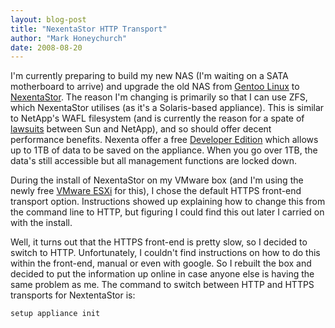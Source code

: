 ```yaml
---
layout: blog-post
title: "NexentaStor HTTP Transport"
author: "Mark Honeychurch"
date: 2008-08-20
---
```


I'm currently preparing to build my new NAS (I'm waiting on a SATA motherboard to arrive) and upgrade the old NAS from [Gentoo Linux](http://www.gentoo.org/) to [NexentaStor](http://www.nexenta.com/corp/). The reason I'm changing is primarily so that I can use ZFS, which NexentaStor utilises (as it's a Solaris-based appliance). This is similar to NetApp's WAFL filesystem (and is currently the reason for a spate of [lawsuits](http://www.sun.com/lawsuit/zfs/) between Sun and NetApp), and so should offer decent performance benefits. Nexenta offer a free [Developer Edition](http://www.nexenta.com/corp/index.php?option=com_content&amp;task=view&amp;id=18&amp;Itemid=75) which allows up to 1TB of data to be saved on the appliance. When you go over 1TB, the data's still accessible but all management functions are locked down.

During the install of NexentaStor on my VMware box (and I'm using the newly free [VMware ESXi](http://www.vmware.com/products/esxi/) for this), I chose the default HTTPS front-end transport option. Instructions showed up explaining how to change this from the command line to HTTP, but figuring I could find this out later I carried on with the install.

Well, it turns out that the HTTPS front-end is pretty slow, so I decided to switch to HTTP. Unfortunately, I couldn't find instructions on how to do this within the front-end, manual or even with google. So I rebuilt the box and decided to put the information up online in case anyone else is having the same problem as me. The command to switch between HTTP and HTTPS transports for NextentaStor is:

``` bash
setup appliance init
```
